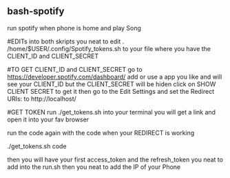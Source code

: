 ## bash-spotify
run spotify when phone is home and play Song

#EDITs
into both skripts you neat to edit . /home/$USER/.config/Spotify_tokens.sh to your file where you have the CLIENT_ID and CLIENT_SECRET

#TO GET CLIENT_ID and CLIENT_SECRET
go to https://developer.spotify.com/dashboard/ add or use a app you like and will see your CLIENT_ID but the CLIENT_SECRET will be hiden click on SHOW CLIENT SECRET to get it then go to the Edit Settings and set the Redirect URIs: to http://localhost/

#GET TOKEN
run ./get_tokens.sh into your terminal
you will get a link and open it into your fav browser

run the code again with the code when your REDIRECT is working

./get_tokens.sh code

then you will have your first access_token and the refresh_token you neat to add into the run.sh
then you neat to add the IP of your Phone
